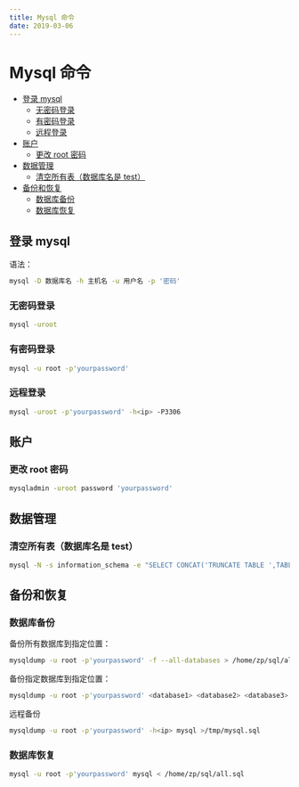 ```yaml
---
title: Mysql 命令
date: 2019-03-06
---
```


# Mysql 命令

<!-- TOC depthFrom:2 depthTo:3 -->

- [登录 mysql](#登录-mysql)
    - [无密码登录](#无密码登录)
    - [有密码登录](#有密码登录)
    - [远程登录](#远程登录)
- [账户](#账户)
    - [更改 root 密码](#更改-root-密码)
- [数据管理](#数据管理)
    - [清空所有表（数据库名是 test）](#清空所有表数据库名是-test)
- [备份和恢复](#备份和恢复)
    - [数据库备份](#数据库备份)
    - [数据库恢复](#数据库恢复)

<!-- /TOC -->

## 登录 mysql

语法：

```bash
mysql -D 数据库名 -h 主机名 -u 用户名 -p '密码'
```

### 无密码登录

```bash
mysql -uroot
```

### 有密码登录

```bash
mysql -u root -p'yourpassword'
```

### 远程登录

```bash
mysql -uroot -p'yourpassword' -h<ip> -P3306
```

## 账户

### 更改 root 密码

```bash
mysqladmin -uroot password 'yourpassword'
```

## 数据管理

### 清空所有表（数据库名是 test）

```bash
mysql -N -s information_schema -e "SELECT CONCAT('TRUNCATE TABLE ',TABLE_NAME,';') FROM TABLES WHERE TABLE_SCHEMA='test'" | mysql -f test
```

## 备份和恢复

### 数据库备份

备份所有数据库到指定位置：

```bash
mysqldump -u root -p'yourpassword' -f --all-databases > /home/zp/sql/all.sql
```

备份指定数据库到指定位置：

```bash
mysqldump -u root -p'yourpassword' <database1> <database2> <database3> > /home/zp/sql/all.sql
```

远程备份

```bash
mysqldump -u root -p'yourpassword' -h<ip> mysql >/tmp/mysql.sql
```

### 数据库恢复

```bash
mysql -u root -p'yourpassword' mysql < /home/zp/sql/all.sql
```

